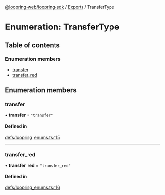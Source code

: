 [@loopring-web/loopring-sdk](../README.md) / [Exports](../modules.md) / TransferType

# Enumeration: TransferType

## Table of contents

### Enumeration members

- [transfer](TransferType.md#transfer)
- [transfer\_red](TransferType.md#transfer_red)

## Enumeration members

### transfer

• **transfer** = `"transfer"`

#### Defined in

[defs/loopring_enums.ts:115](https://github.com/Loopring/loopring_sdk/blob/cd42b57/src/defs/loopring_enums.ts#L115)

___

### transfer\_red

• **transfer\_red** = `"transfer_red"`

#### Defined in

[defs/loopring_enums.ts:116](https://github.com/Loopring/loopring_sdk/blob/cd42b57/src/defs/loopring_enums.ts#L116)

